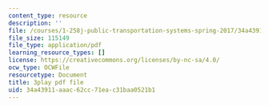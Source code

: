 ```yaml
---
content_type: resource
description: ''
file: /courses/1-258j-public-transportation-systems-spring-2017/34a43911aaac62cc71eac31baa0521b1_avWOCswUJyI.pdf
file_size: 115149
file_type: application/pdf
learning_resource_types: []
license: https://creativecommons.org/licenses/by-nc-sa/4.0/
ocw_type: OCWFile
resourcetype: Document
title: 3play pdf file
uid: 34a43911-aaac-62cc-71ea-c31baa0521b1
---
```

